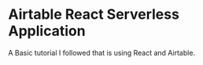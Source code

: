 # Airtable React Serverless Application

A Basic tutorial I followed that is using React and Airtable.
